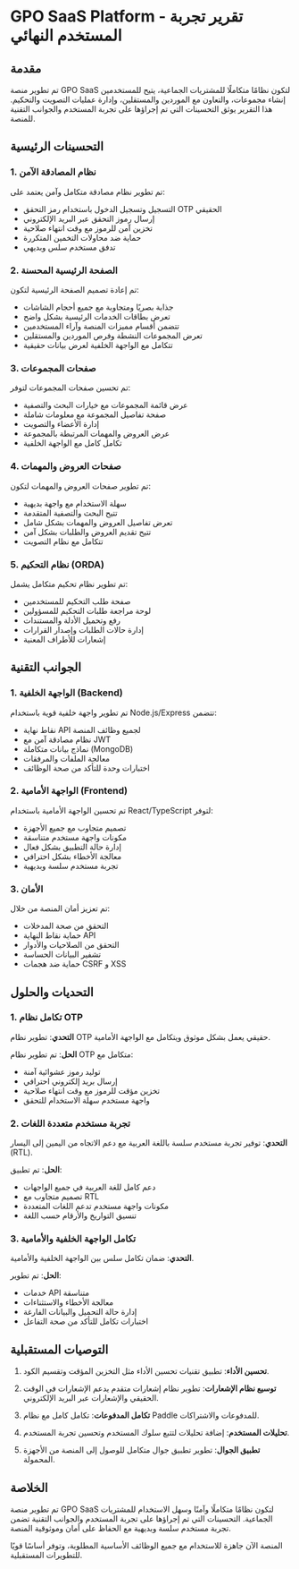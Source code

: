 # GPO SaaS Platform - تقرير تجربة المستخدم النهائي

## مقدمة

تم تطوير منصة GPO SaaS لتكون نظامًا متكاملًا للمشتريات الجماعية، يتيح للمستخدمين إنشاء مجموعات، والتعاون مع الموردين والمستقلين، وإدارة عمليات التصويت والتحكيم. هذا التقرير يوثق التحسينات التي تم إجراؤها على تجربة المستخدم والجوانب التقنية للمنصة.

## التحسينات الرئيسية

### 1. نظام المصادقة الآمن

تم تطوير نظام مصادقة متكامل وآمن يعتمد على:
- التسجيل وتسجيل الدخول باستخدام رمز التحقق OTP الحقيقي
- إرسال رموز التحقق عبر البريد الإلكتروني
- تخزين آمن للرموز مع وقت انتهاء صلاحية
- حماية ضد محاولات التخمين المتكررة
- تدفق مستخدم سلس وبديهي

### 2. الصفحة الرئيسية المحسنة

تم إعادة تصميم الصفحة الرئيسية لتكون:
- جذابة بصريًا ومتجاوبة مع جميع أحجام الشاشات
- تعرض بطاقات الخدمات الرئيسية بشكل واضح
- تتضمن أقسام مميزات المنصة وآراء المستخدمين
- تعرض المجموعات النشطة وفرص الموردين والمستقلين
- تتكامل مع الواجهة الخلفية لعرض بيانات حقيقية

### 3. صفحات المجموعات

تم تحسين صفحات المجموعات لتوفر:
- عرض قائمة المجموعات مع خيارات البحث والتصفية
- صفحة تفاصيل المجموعة مع معلومات شاملة
- إدارة الأعضاء والتصويت
- عرض العروض والمهمات المرتبطة بالمجموعة
- تكامل كامل مع الواجهة الخلفية

### 4. صفحات العروض والمهمات

تم تطوير صفحات العروض والمهمات لتكون:
- سهلة الاستخدام مع واجهة بديهية
- تتيح البحث والتصفية المتقدمة
- تعرض تفاصيل العروض والمهمات بشكل شامل
- تتيح تقديم العروض والطلبات بشكل آمن
- تتكامل مع نظام التصويت

### 5. نظام التحكيم (ORDA)

تم تطوير نظام تحكيم متكامل يشمل:
- صفحة طلب التحكيم للمستخدمين
- لوحة مراجعة طلبات التحكيم للمسؤولين
- رفع وتحميل الأدلة والمستندات
- إدارة حالات الطلبات وإصدار القرارات
- إشعارات للأطراف المعنية

## الجوانب التقنية

### 1. الواجهة الخلفية (Backend)

تم تطوير واجهة خلفية قوية باستخدام Node.js/Express تتضمن:
- نقاط نهاية API لجميع وظائف المنصة
- نظام مصادقة آمن مع JWT
- نماذج بيانات متكاملة (MongoDB)
- معالجة الملفات والمرفقات
- اختبارات وحدة للتأكد من صحة الوظائف

### 2. الواجهة الأمامية (Frontend)

تم تحسين الواجهة الأمامية باستخدام React/TypeScript لتوفر:
- تصميم متجاوب مع جميع الأجهزة
- مكونات واجهة مستخدم متناسقة
- إدارة حالة التطبيق بشكل فعال
- معالجة الأخطاء بشكل احترافي
- تجربة مستخدم سلسة وبديهية

### 3. الأمان

تم تعزيز أمان المنصة من خلال:
- التحقق من صحة المدخلات
- حماية نقاط النهاية API
- التحقق من الصلاحيات والأدوار
- تشفير البيانات الحساسة
- حماية ضد هجمات CSRF و XSS

## التحديات والحلول

### 1. تكامل نظام OTP

**التحدي**: تطوير نظام OTP حقيقي يعمل بشكل موثوق ويتكامل مع الواجهة الأمامية.

**الحل**: تم تطوير نظام OTP متكامل مع:
- توليد رموز عشوائية آمنة
- إرسال بريد إلكتروني احترافي
- تخزين مؤقت للرموز مع وقت انتهاء صلاحية
- واجهة مستخدم سهلة الاستخدام للتحقق

### 2. تجربة مستخدم متعددة اللغات

**التحدي**: توفير تجربة مستخدم سلسة باللغة العربية مع دعم الاتجاه من اليمين إلى اليسار (RTL).

**الحل**: تم تطبيق:
- دعم كامل للغة العربية في جميع الواجهات
- تصميم متجاوب مع RTL
- مكونات واجهة مستخدم تدعم اللغات المتعددة
- تنسيق التواريخ والأرقام حسب اللغة

### 3. تكامل الواجهة الخلفية والأمامية

**التحدي**: ضمان تكامل سلس بين الواجهة الخلفية والأمامية.

**الحل**: تم تطوير:
- خدمات API متناسقة
- معالجة الأخطاء والاستثناءات
- إدارة حالة التحميل والبيانات الفارغة
- اختبارات تكامل للتأكد من صحة التفاعل

## التوصيات المستقبلية

1. **تحسين الأداء**: تطبيق تقنيات تحسين الأداء مثل التخزين المؤقت وتقسيم الكود.

2. **توسيع نظام الإشعارات**: تطوير نظام إشعارات متقدم يدعم الإشعارات في الوقت الحقيقي والإشعارات عبر البريد الإلكتروني.

3. **تكامل المدفوعات**: تكامل كامل مع نظام Paddle للمدفوعات والاشتراكات.

4. **تحليلات المستخدم**: إضافة تحليلات لتتبع سلوك المستخدم وتحسين تجربة المستخدم.

5. **تطبيق الجوال**: تطوير تطبيق جوال متكامل للوصول إلى المنصة من الأجهزة المحمولة.

## الخلاصة

تم تطوير منصة GPO SaaS لتكون نظامًا متكاملًا وآمنًا وسهل الاستخدام للمشتريات الجماعية. التحسينات التي تم إجراؤها على تجربة المستخدم والجوانب التقنية تضمن تجربة مستخدم سلسة وبديهية مع الحفاظ على أمان وموثوقية المنصة.

المنصة الآن جاهزة للاستخدام مع جميع الوظائف الأساسية المطلوبة، وتوفر أساسًا قويًا للتطويرات المستقبلية.

